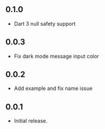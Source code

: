 ## 0.1.0

- Dart 3 null safety support

## 0.0.3

- Fix dark mode message input color

## 0.0.2

- Add example and fix name issue

## 0.0.1

- Initial release.
